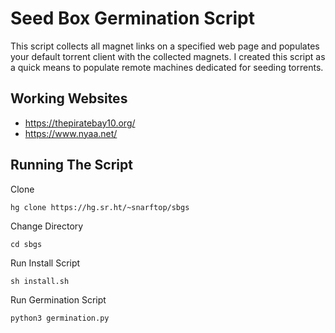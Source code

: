 # Seed Box Germination Script
This script collects all magnet links on a specified web page and populates your default torrent client with the collected magnets.
I created this script as a quick means to populate remote machines dedicated for seeding torrents.

## Working Websites
* https://thepiratebay10.org/
* https://www.nyaa.net/

## Running The Script
Clone
  ```
  hg clone https://hg.sr.ht/~snarftop/sbgs
  ```
Change Directory
  ```
  cd sbgs
  ```
Run Install Script
  ```
  sh install.sh
  ```  
Run Germination Script
  ```
  python3 germination.py
  ```
